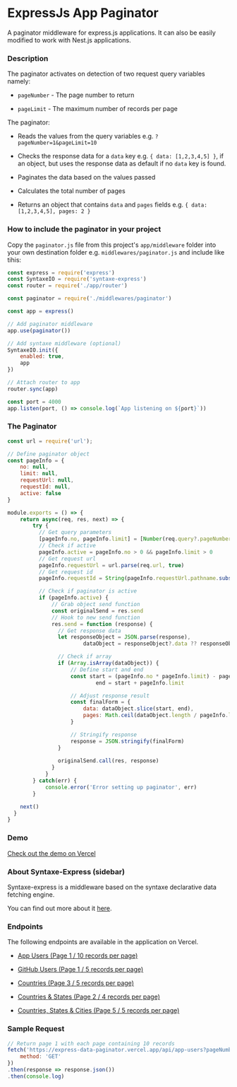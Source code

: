 # ExpressJs App Paginator

A paginator middleware for express.js applications.
It can also be easily modified to work with Nest.js applications.





### Description

The paginator activates on detection of two request query variables namely:

- `pageNumber` - The page number to return

- `pageLimit` - The maximum number of records per page

The paginator:

- Reads the values from the query variables e.g. `?pageNumber=1&pageLimit=10`

- Checks the response data for a `data` key e.g. `{ data: [1,2,3,4,5] }`, if an object, but uses the response data as default if no `data` key is found.

- Paginates the data based on the values passed

- Calculates the total number of pages

- Returns an object that contains `data` and `pages` fields e.g. `{ data: [1,2,3,4,5], pages: 2 }`





### How to include the paginator in your project

Copy the `paginator.js` file from this project's `app/middleware` folder into your own destination folder e.g. `middlewares/paginator.js` and include like tihis:

```js
const express = require('express')
const SyntaxeIO = require('syntaxe-express')
const router = require('./app/router')

const paginator = require('./middlewares/paginator')

const app = express()

// Add paginator middleware
app.use(paginator())

// Add syntaxe middleware (optional)
SyntaxeIO.init({
    enabled: true,
    app
})

// Attach router to app
router.sync(app)

const port = 4000
app.listen(port, () => console.log(`App listening on ${port}`))
```



 

### The Paginator

```js
const url = require('url');

// Define paginator object
const pageInfo = {
	no: null,
	limit: null,
	requestUrl: null,
	requestId: null,
	active: false
}

module.exports = () => {
	return async(req, res, next) => {
		try {
		  // Get query parameters
		  [pageInfo.no, pageInfo.limit] = [Number(req.query?.pageNumber), Number(req.query?.pageLimit)]
		  // Check if active
		  pageInfo.active = pageInfo.no > 0 && pageInfo.limit > 0
		  // Get request url
		  pageInfo.requestUrl = url.parse(req.url, true)
		  // Get request id
		  pageInfo.requestId = String(pageInfo.requestUrl.pathname.substr(1)).replace(/[^\w]+/g, '-')

		  // Check if paginator is active
		  if (pageInfo.active) {
			  // Grab object send function
			  const originalSend = res.send
			  // Hook to new send function
			  res.send = function (response) {
			  	// Get response data
			  	let responseObject = JSON.parse(response),
			  			dataObject = responseObject?.data ?? responseObject

			  	// Check if array
			  	if (Array.isArray(dataObject)) {
			  		// Define start and end
			  		const start = (pageInfo.no * pageInfo.limit) - pageInfo.limit,
			  				end = start + pageInfo.limit

			  		// Adjust response result
			  		const finalForm = {
			  			data: dataObject.slice(start, end),
			  			pages: Math.ceil(dataObject.length / pageInfo.limit)
			  		}

			  		// Stringify response
			  		response = JSON.stringify(finalForm)
			  	}
			  	
			  	originalSend.call(res, response)
			  }
			}
		} catch(err) {
			console.error('Error setting up paginator', err)
		}

  	next()
  }
}
```





### Demo

[Check out the demo on Vercel](https://express-data-paginator.vercel.app/)





### About Syntaxe-Express (sidebar)

Syntaxe-express is a middleware based on the syntaxe declarative data fetching engine.

You can find out more about it [here](https://github.com/SyntaxeQL/syntaxe-express). 





### Endpoints

The following endpoints are available in the application on Vercel.

- [App Users (Page 1 / 10 records per page)](https://syntaxe-express.vercel.app/api/app-users?pageNumber=1&pageLimit=10)

- [GitHub Users (Page 1 / 5 records per page)](https://syntaxe-express.vercel.app/api/github-users?pageNumber=1&pageLimit=5)

- [Countries (Page 3 / 5 records per page)](https://syntaxe-express.vercel.app/api/countries?pageNumber=3&pageLimit=5)

- [Countries & States (Page 2 / 4 records per page)](https://syntaxe-express.vercel.app/api/countries-states?pageNumber=2&pageLimit=4)

- [Countries, States & Cities (Page 5 / 5 records per page)](https://syntaxe-express.vercel.app/api/countries-states-cities?pageNumber=5&pageLimit=5)





### Sample Request

```js
// Return page 1 with each page containing 10 records
fetch('https://express-data-paginator.vercel.app/api/app-users?pageNumber=1&pageLimit=10', {
    method: 'GET'
})
.then(response => response.json())
.then(console.log)

```